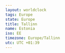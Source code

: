 ```yaml
---
layout: worldclock
tags: Europe
state: Europe
title: Tallinn
name: Estonia
iso: EE
timezone: Europe/Tallinn
utc: UTC +01:39
---
```


